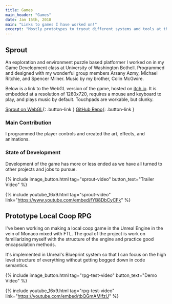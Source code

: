 ```yaml
---
title: Games
main_header: "Games"
date: Jan 15th, 2018
main: "Links to games I have worked on!"
excerpt: "Mostly prototypes to tryout different systems and tools at this point. I've got a puzzle-platformer type game from a University team project. Quite happy with that. I also have a small, but playable networked multiplayer game."
---
```

## Sprout
An exploration and environment puzzle based platformer I worked on in my Game Development class at University of Washington Bothell. Programmed and designed with my wonderful group members Arsany Azmy, Michael Ritchie, and Spencer Milner. Music by my brother, Colin McGwire.

Below is a link to the WebGL version of the game, hosted on [itch.io](https://itch.io/). It is embedded at a resolution of 1280x720, requires a mouse and keyboard to play, and plays music by default. Touchpads are workable, but clunky.

[Sprout on WebGL](https://teamd4d.itch.io/sprout){: .button-link }
[GitHub Repo](https://github.com/TeamD4D-Bothell/Sprout){: .button-link }

### Main Contribution
I programmed the player controls and created the art, effects, and animations.

### State of Development
Development of the game has more or less ended as we have all turned to other projects and jobs to pursue.

{% include image_button.html tag="sprout-video" button_text="Trailer Video" %}

{% include youtube_16x9.html tag="sprout-video" link="https://www.youtube.com/embed/fYB8DbCyCFk" %}

## Prototype Local Coop RPG
I've been working on making a local coop game in the Unreal Engine in the vein of Monaco mixed with FTL. The goal of the project is work on familiarizing myself with the structure of the engine and practice good encapsulation methods.

It's implemented in Unreal's Blueprint system so that I can focus on the high level structure of everything without getting bogged down in code semantics.

{% include image_button.html tag="rpg-test-video" button_text="Demo Video" %}

{% include youtube_16x9.html tag="rpg-test-video" link="https://youtube.com/embed/tbQGmAMlfzU" %}
